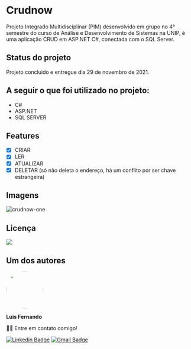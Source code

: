 # Crudnow
Projeto Integrado Multidisciplinar (PIM) desenvolvido em grupo no 4° semestre do curso de Análise e Desenvolvimento de Sistemas na UNIP, é uma aplicação CRUD em ASP.NET C#, conectada com o SQL Server.

## Status do projeto

Projeto concluido e entregue dia 29 de novembro de 2021.

## A seguir o que foi utilizado no projeto:

- C#
- ASP.NET
- SQL SERVER

## Features

- [x] CRIAR
- [x] LER
- [x] ATUALIZAR
- [x] DELETAR (só não deleta o endereço, há um conflito por ser chave estrangeira)

## Imagens

![crudnow-one](https://user-images.githubusercontent.com/67171626/143958396-db2f1c67-7e06-4a27-bb8d-22d7054787c9.png)

## Licença
<img src="https://img.shields.io/github/license/luisfernandodass/Crudnow"/>

## Um dos autores

 <img style="border-radius: 50%;" src="https://avatars.githubusercontent.com/u/67171626?s=460&u=609fc063322b859752a5675bd4e17657e650a389&v=4" width="100px;" alt=""/>
 
 <b>Luis Fernando</b>
  
👋🏽 Entre em contato comigo!

[![Linkedin Badge](https://img.shields.io/badge/-Luis-blue?style=flat-square&logo=Linkedin&logoColor=white&link=https://www.linkedin.com/in/luisfernando/)](https://www.linkedin.com/in/luisfernando/) 
[![Gmail Badge](https://img.shields.io/badge/-luisfernandodass@gmail.com-c14438?style=flat-square&logo=Gmail&logoColor=white&link=mailto:luisfernandodass@gmail.com)](mailto:luisfernandodass@gmail.com)
